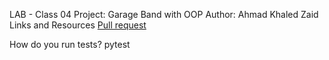 LAB - Class 04
Project: Garage Band with OOP
Author: Ahmad Khaled Zaid
Links and Resources
[Pull request](https://github.com/Ahmad-Khaled-Zaid/pythonic-garage-band/pull/2)

How do you run tests?
pytest
